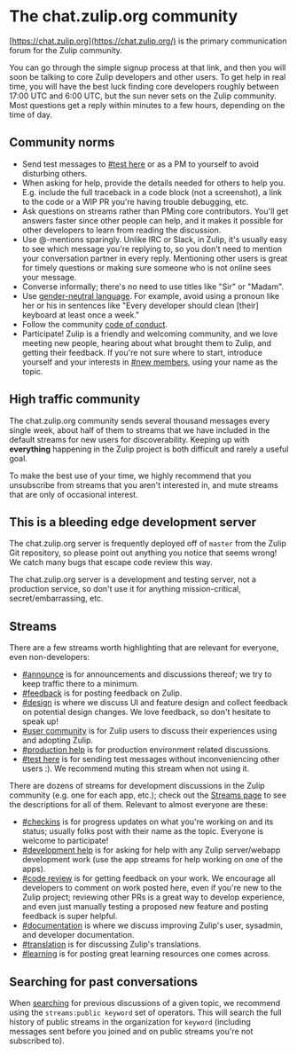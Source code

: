 # The chat.zulip.org community

[https://chat.zulip.org](https://chat.zulip.org/) is the primary communication
forum for the Zulip community.

You can go through the simple signup process at that link, and then
you will soon be talking to core Zulip developers and other users.  To
get help in real time, you will have the best luck finding core
developers roughly between 17:00 UTC and 6:00 UTC, but the sun never
sets on the Zulip community.  Most questions get a reply within
minutes to a few hours, depending on the time of day.

## Community norms

* Send test messages to
  [#test here](https://chat.zulip.org/#narrow/stream/7-test-here) or
  as a PM to yourself to avoid disturbing others.
* When asking for help, provide the details needed for others to help
  you.  E.g. include the full traceback in a code block (not a
  screenshot), a link to the code or a WIP PR you're having trouble
  debugging, etc.
* Ask questions on streams rather than PMing core contributors.
  You'll get answers faster since other people can help, and it makes
  it possible for other developers to learn from reading the discussion.
* Use @-mentions sparingly.  Unlike IRC or Slack, in Zulip, it's
  usually easy to see which message you're replying to, so you don't
  need to mention your conversation partner in every reply.
  Mentioning other users is great for timely questions or making sure
  someone who is not online sees your message.
* Converse informally; there's no need to use titles like "Sir" or "Madam".
* Use
  [gender-neutral language](https://en.wikipedia.org/wiki/Gender-neutral_language).
  For example, avoid using a pronoun like her or his in sentences like
  "Every developer should clean [their] keyboard at least once a week."
* Follow the community [code of conduct](../code-of-conduct.html).
* Participate!  Zulip is a friendly and welcoming community, and we
  love meeting new people, hearing about what brought them to Zulip,
  and getting their feedback.  If you're not sure where to start,
  introduce yourself and your interests in
  [#new members](https://chat.zulip.org/#narrow/stream/95-new-members),
  using your name as the topic.

## High traffic community

The chat.zulip.org community sends several thousand messages every
single week, about half of them to streams that we have included in
the default streams for new users for discoverability.  Keeping up
with **everything** happening in the Zulip project is both difficult
and rarely a useful goal.

To make the best use of your time, we highly recommend that you
unsubscribe from streams that you aren't interested in, and mute
streams that are only of occasional interest.

## This is a bleeding edge development server

The chat.zulip.org server is frequently deployed off of `master` from
the Zulip Git repository, so please point out anything you notice that
seems wrong!  We catch many bugs that escape code review this way.

The chat.zulip.org server is a development and testing server, not a
production service, so don't use it for anything mission-critical,
secret/embarrassing, etc.

## Streams

There are a few streams worth highlighting that are relevant for
everyone, even non-developers:

* [#announce](https://chat.zulip.org/#narrow/stream/1-announce) is for
  announcements and discussions thereof; we try to keep traffic there
  to a minimum.
* [#feedback](https://chat.zulip.org/#narrow/stream/137-feedback) is for
  posting feedback on Zulip.
* [#design](https://chat.zulip.org/#narrow/stream/101-design) is where we
  discuss UI and feature design and collect feedback on potential design
  changes.  We love feedback, so don't hesitate to speak up!
* [#user community](https://chat.zulip.org/#narrow/stream/138-user-community) is
  for Zulip users to discuss their experiences using and adopting Zulip.
* [#production help](https://chat.zulip.org/#narrow/stream/31-production-help)
  is for production environment related discussions.
* [#test here](https://chat.zulip.org/#narrow/stream/7-test-here) is
  for sending test messages without inconveniencing other users :).
  We recommend muting this stream when not using it.

There are dozens of streams for development discussions in the Zulip
community (e.g. one for each app, etc.); check out the
[Streams page](https://chat.zulip.org/#streams/all) to see the
descriptions for all of them.  Relevant to almost everyone are these:

* [#checkins](https://chat.zulip.org/#narrow/stream/65-checkins) is for
  progress updates on what you're working on and its status; usually
  folks post with their name as the topic.  Everyone is welcome to
  participate!
* [#development help](https://chat.zulip.org/#narrow/stream/49-development-help)
  is for asking for help with any Zulip server/webapp development work
  (use the app streams for help working on one of the apps).
* [#code review](https://chat.zulip.org/#narrow/stream/91-code-review)
  is for getting feedback on your work.  We encourage all developers
  to comment on work posted here, even if you're new to the Zulip
  project; reviewing other PRs is a great way to develop experience,
  and even just manually testing a proposed new feature and posting
  feedback is super helpful.
* [#documentation](https://chat.zulip.org/#narrow/stream/19-documentation)
  is where we discuss improving Zulip's user, sysadmin, and developer
  documentation.
* [#translation](https://chat.zulip.org/#narrow/stream/58-translation) is
  for discussing Zulip's translations.
* [#learning](https://chat.zulip.org/#narrow/stream/92-learning) is for
  posting great learning resources one comes across.

## Searching for past conversations

When [searching][] for previous discussions of a given topic, we
recommend using the `streams:public keyword` set of operators.  This
will search the full history of public streams in the organization for
`keyword` (including messages sent before you joined and on public
streams you're not subscribed to).

[searching]: https://zulipchat.com/help/search-for-messages
